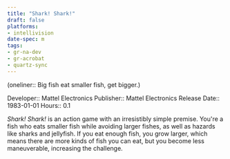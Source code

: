 ```yaml
---
title: "Shark! Shark!"
draft: false
platforms:
- intellivision
date-spec: m
tags:
- gr-na-dev
- gr-acrobat 
- quartz-sync
---
```


(oneliner:: Big fish eat smaller fish, get bigger.)

Developer:: Mattel Electronics
Publisher:: Mattel Electronics
Release Date:: 1983-01-01
Hours:: 0.1

*Shark! Shark!* is an action game with an irresistibly simple premise. You're a fish who eats smaller fish while avoiding larger fishes, as well as hazards like sharks and jellyfish. If you eat enough fish, you grow larger, which means there are more kinds of fish you can eat, but you become less maneuverable, increasing the challenge.